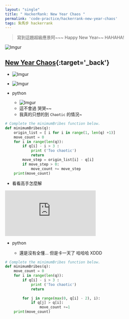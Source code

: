 ```yaml
---
layout: "single"
title: " HackerRank: New Year Chaos "
permalink: 'code-practice/hackerrank-new-year-chaos'
tags: 紮馬步 hackerrank
---
```


> 寫到這題超級應景阿~~~ Happy New Year~~ HAHAHA! 

![Imgur](https://i.imgur.com/clcqZeg.gif)

## [New Year Chaos](https://www.hackerrank.com/challenges/new-year-chaos/problem?h_l=interview&playlist_slugs%5B%5D=interview-preparation-kit&playlist_slugs%5B%5D=arrays){:target='_back'}

- ![Imgur](https://i.imgur.com/sKT3kqS.jpg)

- ![Imgur](https://i.imgur.com/SH3pglP.jpg)


- python

   - ![Imgur](https://i.imgur.com/HTQW6uJ.jpg)
   - 這不會過 哭哭~~
   - 我真的只想的到 `Chaotic` 的情況~

~~~py
# Complete the minimumBribes function below.
def minimumBribes(q):
    origin_list = [ i for i in range(1, len(q) +1)]
    move_count = 0
    for i in range(len(q)):
        if q[i] - i > 3 :
            print ('Too chaotic')
            return 
        move_step = origin_list[i] - q[i]
        if move_step > 0:
            move_count += move_step
    print(move_count)
~~~


- 看看高手怎麼解

<iframe src="https://www.youtube.com/embed/LszGnIL3PLQ" frameborder="0" allow="accelerometer; autoplay; encrypted-media; gyroscope; picture-in-picture" allowfullscreen></iframe>

- python

   - 還是沒有全懂... 但是卡一天了 哈哈哈 XDDD

~~~py
# Complete the minimumBribes function below.
def minimumBribes(q):
    move_count = 0
    for i in range(len(q)):
        if q[i] - i > 3 :
            print ('Too chaotic')
            return 
        
        for j in range(max(0, q[i] - 2), i):
            if q[j] > q[i]:
                move_count +=1
    print(move_count)
~~~